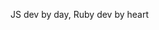 JS dev by day,
Ruby dev by heart


<!---
peterhass/peterhass is a ✨ special ✨ repository because its `README.md` (this file) appears on your GitHub profile.
You can click the Preview link to take a look at your changes.
--->
